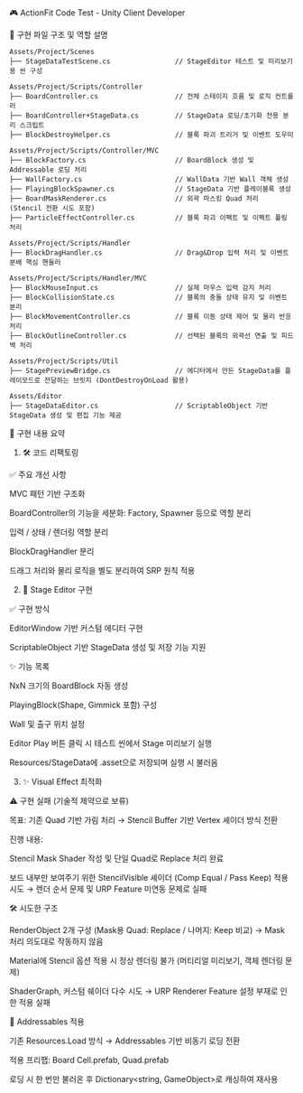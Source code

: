 🎮 ActionFit Code Test - Unity Client Developer

📁 구현 파일 구조 및 역할 설명

```
Assets/Project/Scenes
├── StageDataTestScene.cs                // StageEditor 테스트 및 미리보기용 씬 구성

Assets/Project/Scripts/Controller
├── BoardController.cs                   // 전체 스테이지 흐름 및 로직 컨트롤러
├── BoardController+StageData.cs         // StageData 로딩/초기화 전용 분리 스크립트
├── BlockDestroyHelper.cs                // 블록 파괴 트리거 및 이벤트 도우미

Assets/Project/Scripts/Controller/MVC
├── BlockFactory.cs                      // BoardBlock 생성 및 Addressable 로딩 처리
├── WallFactory.cs                       // WallData 기반 Wall 객체 생성
├── PlayingBlockSpawner.cs               // StageData 기반 플레이블록 생성
├── BoardMaskRenderer.cs                 // 외곽 마스킹 Quad 처리 (Stencil 전환 시도 포함)
├── ParticleEffectController.cs          // 블록 파괴 이펙트 및 이펙트 풀링 처리

Assets/Project/Scripts/Handler
├── BlockDragHandler.cs                  // Drag&Drop 입력 처리 및 이벤트 분배 핵심 핸들러

Assets/Project/Scripts/Handler/MVC
├── BlockMouseInput.cs                   // 실제 마우스 입력 감지 처리
├── BlockCollisionState.cs               // 블록의 충돌 상태 유지 및 이벤트 분리
├── BlockMovementController.cs           // 블록 이동 상태 제어 및 물리 반응 처리
├── BlockOutlineController.cs            // 선택된 블록의 외곽선 연출 및 피드백 처리

Assets/Project/Scripts/Util
├── StagePreviewBridge.cs                // 에디터에서 만든 StageData를 플레이모드로 전달하는 브릿지 (DontDestroyOnLoad 활용)

Assets/Editor
├── StageDataEditor.cs                   // ScriptableObject 기반 StageData 생성 및 편집 기능 제공
```

🧩 구현 내용 요약

01. 🛠️ 코드 리팩토링

✅ 주요 개선 사항

MVC 패턴 기반 구조화

BoardController의 기능을 세분화: Factory, Spawner 등으로 역할 분리

입력 / 상태 / 렌더링 역할 분리

BlockDragHandler 분리

드래그 처리와 물리 로직을 별도 분리하여 SRP 원칙 적용

02. 🧩 Stage Editor 구현

✅ 구현 방식

EditorWindow 기반 커스텀 에디터 구현

ScriptableObject 기반 StageData 생성 및 저장 기능 지원

✨ 기능 목록

NxN 크기의 BoardBlock 자동 생성

PlayingBlock(Shape, Gimmick 포함) 구성

Wall 및 출구 위치 설정

Editor Play 버튼 클릭 시 테스트 씬에서 Stage 미리보기 실행

Resources/StageData에 .asset으로 저장되며 실행 시 불러옴

03. ✨ Visual Effect 최적화

⚠️ 구현 실패 (기술적 제약으로 보류)

목표: 기존 Quad 기반 가림 처리 → Stencil Buffer 기반 Vertex 셰이더 방식 전환

진행 내용:

Stencil Mask Shader 작성 및 단일 Quad로 Replace 처리 완료

보드 내부만 보여주기 위한 StencilVisible 셰이더 (Comp Equal / Pass Keep) 적용 시도 → 렌더 순서 문제 및 URP Feature 미연동 문제로 실패

🛠️ 시도한 구조

RenderObject 2개 구성 (Mask용 Quad: Replace / 나머지: Keep 비교) → Mask 처리 의도대로 작동하지 않음

Material에 Stencil 옵션 적용 시 정상 렌더링 불가 (머티리얼 미리보기, 객체 렌더링 문제)

ShaderGraph, 커스텀 쉐이더 다수 시도 → URP Renderer Feature 설정 부재로 인한 적용 실패

🔧 Addressables 적용

기존 Resources.Load 방식 → Addressables 기반 비동기 로딩 전환

적용 프리팹: Board Cell.prefab, Quad.prefab

로딩 시 한 번만 불러온 후 Dictionary<string, GameObject>로 캐싱하여 재사용

